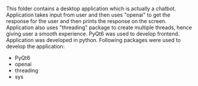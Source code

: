 This folder contains a desktop application which is actually a chatbot. Application takes input from user and then uses "openai" to get the response for the user and then prints the response on the screen. Application also uses "threading" package to create multiple threads, hence giving user a smooth experience. PyQt6 was used to develop frontend. Application was developed in python. Following packages were used to develop the application:

* PyQt6
* openai
* threading
* sys
